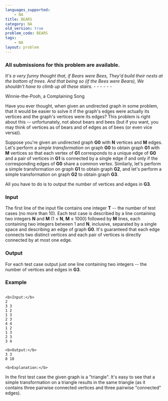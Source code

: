 ```yaml
---
languages_supported:
    - NA
title: BEARS
category: NA
old_version: true
problem_code: BEARS
tags:
    - NA
layout: problem
---
```

###  All submissions for this problem are available. 

_It's a very funny thought that, if Bears were Bees,
They'd build their nests at the bottom of trees.
And that being so (if the Bees were Bears),
We shouldn't have to climb up all these stairs._ - - - - - -

Winnie-the-Pooh, a Complaining Song 

Have you ever thought, when given an undirected graph in some problem, that it would be easier to solve it if the graph's edges were actually its vertices and the graph's vertices were its edges? This problem is right about this -- unfortunately, not about bears and bees (but if you want, you may think of vertices as of bears and of edges as of bees (or even vice versa)).

Suppose you're given an undirected graph **G0** with **N** vertices and **M** edges. Let's perform a _simple transformation_ on graph **G0** to obtain graph **G1** with **M** vertices so that each vertex of **G1** corresponds to a unique edge of **G0** and a pair of vertices in **G1** is connected by a single edge if and only if the corresponding edges of **G0** share a common vertex. Similarly, let's perform a simple transformation on graph **G1** to obtain graph **G2**, and let's perform a simple transformation on graph **G2** to obtain graph **G3**.

All you have to do is to output the number of vertices and edges in **G3**.

### Input

The first line of the input file contains one integer **T** -- the number of test cases (no more than 10). Each test case is described by a line containing two integers **N** and **M** (1 ≤ **N**, **M** ≤ 1000) followed by **M** lines, each containing two integers between 1 and **N**, inclusive, separated by a single space and describing an edge of graph **G0**. It's guaranteed that each edge connects two distinct vertices and each pair of vertices is directly connected by at most one edge.

### Output

For each test case output just one line containing two integers -- the number of vertices and edges in **G3**.

### Example

```

<b>Input:</b>
2
3 3
1 2
1 3
2 3
4 4
1 2
1 3
2 3
3 4

<b>Output:</b>
3 3
8 18

<b>Explanation:</b>

```
In the first test case the given graph is a "triangle". It's easy to see that a simple transformation on a triangle results in the same triangle (as it contains three pairwise connected vertices and three pairwise "connected" edges).
